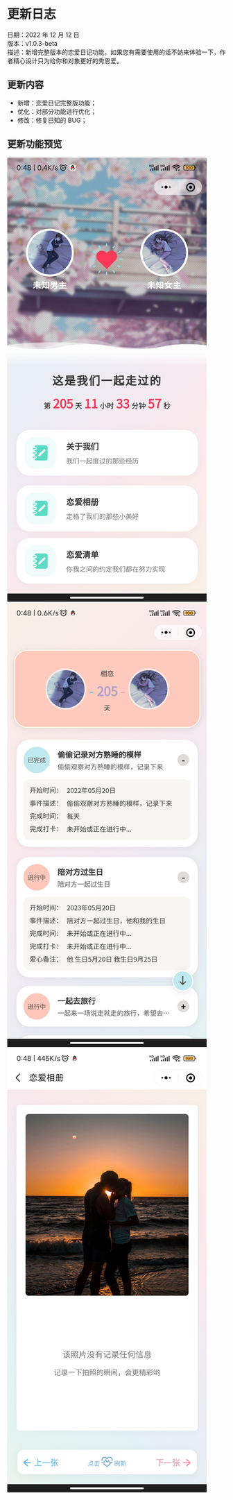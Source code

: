 # 更新日志

日期：2022 年 12 月 12 日<br/>
版本：v1.0.3-beta<br/>
描述：新增完整版本的恋爱日记功能，如果您有需要使用的话不妨来体验一下，作者精心设计只为给你和对象更好的秀恩爱。

## 更新内容

- 新增：恋爱日记完整版功能；
- 优化：对部分功能进行优化；
- 修改：修复已知的 BUG；

## 更新功能预览

![恋爱日记首页](../assets/love/love_001.jpg)
![恋爱日记-恋爱清单](../assets/love/love_002.jpg)
![恋爱日记-恋爱相册](../assets/love/love_003.jpg)

